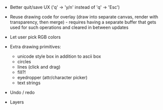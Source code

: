 
- Better quit/save UX ('q' -> 'y/n' instead of 'q' -> 'Esc')

- Reuse drawing code for overlay (draw into separate canvas, render with
  transparency, then merge) - requires having a separate buffer that
  gets used for such operations and cleared in between updates

- Let user pick RGB colors

- Extra drawing primitives:
  - unicode style box in addition to ascii box
  - circles
  - lines (click and drag)
  - fill?!
  - eyedropper (attr/character picker)
  - text strings

- Undo / redo

- Layers
